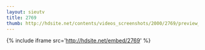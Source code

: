 ```yaml
---
layout: sieutv
title: 2769
thumb: http://hdsite.net/contents/videos_screenshots/2000/2769/preview_360p.mp4.jpg
---
```

{% include iframe src='http://hdsite.net/embed/2769' %}
 
